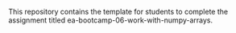 This repository contains the template for students to complete the assignment titled ea-bootcamp-06-work-with-numpy-arrays.
